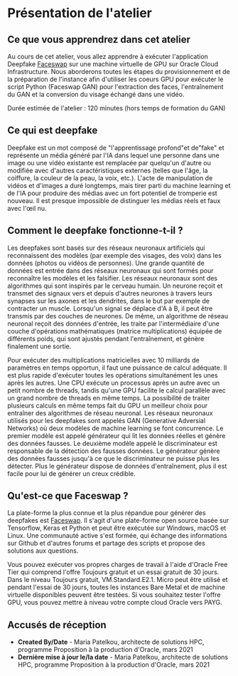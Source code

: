 # Présentation de l'atelier

## Ce que vous apprendrez dans cet atelier

Au cours de cet atelier, vous allez apprendre à exécuter l'application Deepfake [Faceswap](https://faceswap.dev/) sur une machine virtuelle de GPU sur Oracle Cloud Infrastructure. Nous aborderons toutes les étapes du provisionnement et de la préparation de l'instance afin d'utiliser les coeurs GPU pour exécuter le script Python (Faceswap GAN) pour l'extraction des faces, l'entraînement du GAN et la conversion du visage échangé dans une vidéo.

Durée estimée de l'atelier : 120 minutes (hors temps de formation du GAN)

## Ce qui est deepfake

Deepfake est un mot composé de "l'apprentissage profond"et de"fake" et représente un média généré par l'IA dans lequel une personne dans une image ou une vidéo existante est remplacée par quelqu'un d'autre ou modifiée avec d'autres caractéristiques externes (telles que l'âge, la coiffure, la couleur de la peau, la voix, etc.). L'acte de manipulation de vidéos et d'images a duré longtemps, mais tirer parti du machine learning et de l'IA pour produire des médias avec un fort potentiel de tromperie est nouveau. Il est presque impossible de distinguer les médias réels et faux avec l'œil nu.

## Comment le deepfake fonctionne-t-il ?

Les deepfakes sont basés sur des réseaux neuronaux artificiels qui reconnaissent des modèles (par exemple des visages, des voix) dans les données (photos ou vidéos de personnes). Une grande quantité de données est entrée dans des réseaux neuronaux qui sont formés pour reconnaître les modèles et les falsifier. Les réseaux neuronaux sont des algorithmes qui sont inspirés par le cerveau humain. Un neurone reçoit et transmet des signaux vers et depuis d'autres neurones à travers leurs synapses sur les axones et les dendrites, dans le but par exemple de contracter un muscle. Lorsqu'un signal se déplace d'A à B, il peut être transmis par des couches de neurones. De même, un algorithme de réseau neuronal reçoit des données d'entrée, les traite par l'intermédiaire d'une couche d'opérations mathématiques (matrice multiplications) équipée de différents poids, qui sont ajustés pendant l'entraînement, et génère finalement une sortie.

Pour exécuter des multiplications matricielles avec 10 milliards de paramètres en temps opportun, il faut une puissance de calcul adéquate. Il est plus rapide d'exécuter toutes les opérations simultanément les unes après les autres. Une CPU exécute un processus après un autre avec un petit nombre de threads, tandis qu'une GPU facilite le calcul parallèle avec un grand nombre de threads en même temps. La possibilité de traiter plusieurs calculs en même temps fait du GPU un meilleur choix pour entraîner des algorithmes de réseau neuronal. Les réseaux neuronaux utilisés pour les deepfakes sont appelés GAN (Generative Adversial Networks) où deux modèles de machine learning se font concurrence. Le premier modèle est appelé générateur qui lit les données réelles et génère des données fausses. Le deuxième modèle appelé le discriminateur est responsable de la détection des fausses données. Le générateur génère des données fausses jusqu'à ce que le discriminateur ne puisse plus les détecter. Plus le générateur dispose de données d'entraînement, plus il est facile pour lui de générer un creux crédible.

## Qu'est-ce que Faceswap ?

La plate-forme la plus connue et la plus répandue pour générer des deepfakes est [Faceswap](https://faceswap.dev/). Il s'agit d'une plate-forme open source basée sur Tensorflow, Keras et Python et peut être exécutée sur Windows, macOS et Linux. Une communauté active s'est formée, qui échange des informations sur Github et d'autres forums et partage des scripts et propose des solutions aux questions.

Vous pouvez exécuter vos propres charges de travail à l'aide d'Oracle Free Tier qui comprend l'offre Toujours gratuit et un essai gratuit de 30 jours. Dans le niveau Toujours gratuit, VM.Standard.E2.1. Micro peut être utilisé et pendant l'essai de 30 jours, toutes les instances Bare Metal et de machine virtuelle disponibles peuvent être testées. Si vous souhaitez tester l'offre GPU, vous pouvez mettre à niveau votre compte cloud Oracle vers PAYG.

## **Accusés de réception**

*   **Created By/Date** - Maria Patelkou, architecte de solutions HPC, programme Proposition à la production d'Oracle, mars 2021
*   **Dernière mise à jour le/la date** - Maria Patelkou, architecte de solutions HPC, programme Proposition à la production d'Oracle, mars 2021
